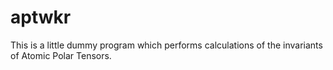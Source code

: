 # aptwkr
This is a little dummy program which performs calculations of the invariants of Atomic Polar Tensors.
